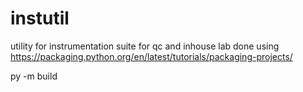# instutil
utility for instrumentation suite for qc and inhouse lab
done using
https://packaging.python.org/en/latest/tutorials/packaging-projects/

py -m build

